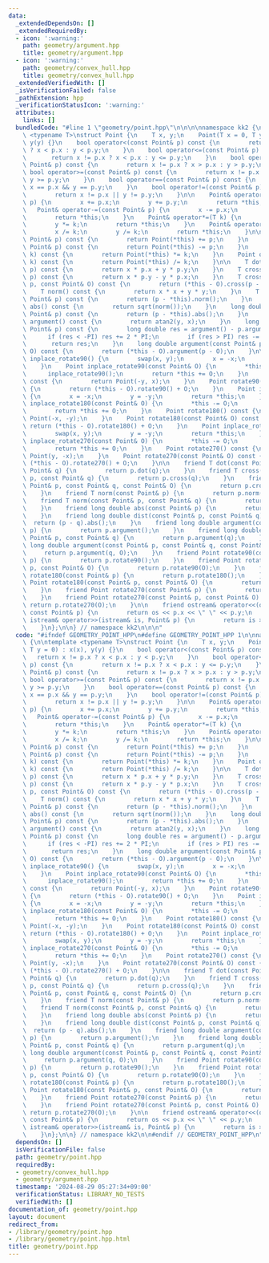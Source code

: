 ```yaml
---
data:
  _extendedDependsOn: []
  _extendedRequiredBy:
  - icon: ':warning:'
    path: geometry/argument.hpp
    title: geometry/argument.hpp
  - icon: ':warning:'
    path: geometry/convex_hull.hpp
    title: geometry/convex_hull.hpp
  _extendedVerifiedWith: []
  _isVerificationFailed: false
  _pathExtension: hpp
  _verificationStatusIcon: ':warning:'
  attributes:
    links: []
  bundledCode: "#line 1 \"geometry/point.hpp\"\n\n\n\nnamespace kk2 {\n\ntemplate\
    \ <typename T>\nstruct Point {\n    T x, y;\n    Point(T x = 0, T y = 0) : x(x),\
    \ y(y) {}\n    bool operator<(const Point& p) const {\n        return x != p.x\
    \ ? x < p.x : y < p.y;\n    }\n    bool operator<=(const Point& p) const {\n \
    \       return x != p.x ? x < p.x : y <= p.y;\n    }\n    bool operator>(const\
    \ Point& p) const {\n        return x != p.x ? x > p.x : y > p.y;\n    }\n   \
    \ bool operator>=(const Point& p) const {\n        return x != p.x ? x > p.x :\
    \ y >= p.y;\n    }\n    bool operator==(const Point& p) const {\n        return\
    \ x == p.x && y == p.y;\n    }\n    bool operator!=(const Point& p) const {\n\
    \        return x != p.x || y != p.y;\n    }\n\n    Point& operator+=(const Point&\
    \ p) {\n        x += p.x;\n        y += p.y;\n        return *this;\n    }\n \
    \   Point& operator-=(const Point& p) {\n        x -= p.x;\n        y -= p.y;\n\
    \        return *this;\n    }\n    Point& operator*=(T k) {\n        x *= k;\n\
    \        y *= k;\n        return *this;\n    }\n    Point& operator/=(T k) {\n\
    \        x /= k;\n        y /= k;\n        return *this;\n    }\n\n    Point operator+(const\
    \ Point& p) const {\n        return Point(*this) += p;\n    }\n    Point operator-(const\
    \ Point& p) const {\n        return Point(*this) -= p;\n    }\n    Point operator*(T\
    \ k) const {\n        return Point(*this) *= k;\n    }\n    Point operator/(T\
    \ k) const {\n        return Point(*this) /= k;\n    }\n\n    T dot(const Point&\
    \ p) const {\n        return x * p.x + y * p.y;\n    }\n    T cross(const Point&\
    \ p) const {\n        return x * p.y - y * p.x;\n    }\n    T cross(const Point&\
    \ p, const Point& O) const {\n        return (*this - O).cross(p - O);\n    }\n\
    \    T norm() const {\n        return x * x + y * y;\n    }\n    T norm(const\
    \ Point& p) const {\n        return (p - *this).norm();\n    }\n    long double\
    \ abs() const {\n        return sqrt(norm());\n    }\n    long double dist(const\
    \ Point& p) const {\n        return (p - *this).abs();\n    }\n    long double\
    \ argument() const {\n        return atan2(y, x);\n    }\n    long double argument(const\
    \ Point& p) const {\n        long double res = argument() - p.argument();\n  \
    \      if (res < -PI) res += 2 * PI;\n        if (res > PI) res -= 2 * PI;\n \
    \       return res;\n    }\n    long double argument(const Point& p, const Point&\
    \ O) const {\n        return (*this - O).argument(p - O);\n    }\n\n    Point\
    \ inplace_rotate90() {\n        swap(x, y);\n        x = -x;\n        return *this;\n\
    \    }\n    Point inplace_rotate90(const Point& O) {\n        *this -= O;\n  \
    \      inplace_rotate90();\n        return *this += O;\n    }\n    Point rotate90()\
    \ const {\n        return Point(-y, x);\n    }\n    Point rotate90(Point O) const\
    \ {\n        return (*this - O).rotate90() + O;\n    }\n    Point inplace_rotate180()\
    \ {\n        x = -x;\n        y = -y;\n        return *this;\n    }\n    Point\
    \ inplace_rotate180(const Point& O) {\n        *this -= O;\n        inplace_rotate180();\n\
    \        return *this += O;\n    }\n    Point rotate180() const {\n        return\
    \ Point(-x, -y);\n    }\n    Point rotate180(const Point& O) const {\n       \
    \ return (*this - O).rotate180() + O;\n    }\n    Point inplace_rotate270() {\n\
    \        swap(x, y);\n        y = -y;\n        return *this;\n    }\n    Point\
    \ inplace_rotate270(const Point& O) {\n        *this -= O;\n        inplace_rotate270();\n\
    \        return *this += O;\n    }\n    Point rotate270() const {\n        return\
    \ Point(y, -x);\n    }\n    Point rotate270(const Point& O) const {\n        return\
    \ (*this - O).rotate270() + O;\n    }\n\n    friend T dot(const Point& p, const\
    \ Point& q) {\n        return p.dot(q);\n    }\n    friend T cross(const Point&\
    \ p, const Point& q) {\n        return p.cross(q);\n    }\n    friend T cross(const\
    \ Point& p, const Point& q, const Point& O) {\n        return p.cross(q, O);\n\
    \    }\n    friend T norm(const Point& p) {\n        return p.norm();\n    }\n\
    \    friend T norm(const Point& p, const Point& q) {\n        return p.norm(q);\n\
    \    }\n    friend long double abs(const Point& p) {\n        return p.abs();\n\
    \    }\n    friend long double dist(const Point& p, const Point& q) {\n      \
    \  return (p - q).abs();\n    }\n    friend long double argument(const Point&\
    \ p) {\n        return p.argument();\n    }\n    friend long double argument(const\
    \ Point& p, const Point& q) {\n        return p.argument(q);\n    }\n    friend\
    \ long double argument(const Point& p, const Point& q, const Point& O) {\n   \
    \     return p.argument(q, O);\n    }\n    friend Point rotate90(const Point&\
    \ p) {\n        return p.rotate90();\n    }\n    friend Point rotate90(const Point&\
    \ p, const Point& O) {\n        return p.rotate90(O);\n    }\n    friend Point\
    \ rotate180(const Point& p) {\n        return p.rotate180();\n    }\n    friend\
    \ Point rotate180(const Point& p, const Point& O) {\n        return p.rotate180(O);\n\
    \    }\n    friend Point rotate270(const Point& p) {\n        return p.rotate270();\n\
    \    }\n    friend Point rotate270(const Point& p, const Point& O) {\n       \
    \ return p.rotate270(O);\n    }\n\n    friend ostream& operator<<(ostream& os,\
    \ const Point& p) {\n        return os << p.x << \" \" << p.y;\n    }\n    friend\
    \ istream& operator>>(istream& is, Point& p) {\n        return is >> p.x >> p.y;\n\
    \    }\n};\n\n} // namespace kk2\n\n\n"
  code: "#ifndef GEOMETRY_POINT_HPP\n#define GEOMETRY_POINT_HPP 1\n\nnamespace kk2\
    \ {\n\ntemplate <typename T>\nstruct Point {\n    T x, y;\n    Point(T x = 0,\
    \ T y = 0) : x(x), y(y) {}\n    bool operator<(const Point& p) const {\n     \
    \   return x != p.x ? x < p.x : y < p.y;\n    }\n    bool operator<=(const Point&\
    \ p) const {\n        return x != p.x ? x < p.x : y <= p.y;\n    }\n    bool operator>(const\
    \ Point& p) const {\n        return x != p.x ? x > p.x : y > p.y;\n    }\n   \
    \ bool operator>=(const Point& p) const {\n        return x != p.x ? x > p.x :\
    \ y >= p.y;\n    }\n    bool operator==(const Point& p) const {\n        return\
    \ x == p.x && y == p.y;\n    }\n    bool operator!=(const Point& p) const {\n\
    \        return x != p.x || y != p.y;\n    }\n\n    Point& operator+=(const Point&\
    \ p) {\n        x += p.x;\n        y += p.y;\n        return *this;\n    }\n \
    \   Point& operator-=(const Point& p) {\n        x -= p.x;\n        y -= p.y;\n\
    \        return *this;\n    }\n    Point& operator*=(T k) {\n        x *= k;\n\
    \        y *= k;\n        return *this;\n    }\n    Point& operator/=(T k) {\n\
    \        x /= k;\n        y /= k;\n        return *this;\n    }\n\n    Point operator+(const\
    \ Point& p) const {\n        return Point(*this) += p;\n    }\n    Point operator-(const\
    \ Point& p) const {\n        return Point(*this) -= p;\n    }\n    Point operator*(T\
    \ k) const {\n        return Point(*this) *= k;\n    }\n    Point operator/(T\
    \ k) const {\n        return Point(*this) /= k;\n    }\n\n    T dot(const Point&\
    \ p) const {\n        return x * p.x + y * p.y;\n    }\n    T cross(const Point&\
    \ p) const {\n        return x * p.y - y * p.x;\n    }\n    T cross(const Point&\
    \ p, const Point& O) const {\n        return (*this - O).cross(p - O);\n    }\n\
    \    T norm() const {\n        return x * x + y * y;\n    }\n    T norm(const\
    \ Point& p) const {\n        return (p - *this).norm();\n    }\n    long double\
    \ abs() const {\n        return sqrt(norm());\n    }\n    long double dist(const\
    \ Point& p) const {\n        return (p - *this).abs();\n    }\n    long double\
    \ argument() const {\n        return atan2(y, x);\n    }\n    long double argument(const\
    \ Point& p) const {\n        long double res = argument() - p.argument();\n  \
    \      if (res < -PI) res += 2 * PI;\n        if (res > PI) res -= 2 * PI;\n \
    \       return res;\n    }\n    long double argument(const Point& p, const Point&\
    \ O) const {\n        return (*this - O).argument(p - O);\n    }\n\n    Point\
    \ inplace_rotate90() {\n        swap(x, y);\n        x = -x;\n        return *this;\n\
    \    }\n    Point inplace_rotate90(const Point& O) {\n        *this -= O;\n  \
    \      inplace_rotate90();\n        return *this += O;\n    }\n    Point rotate90()\
    \ const {\n        return Point(-y, x);\n    }\n    Point rotate90(Point O) const\
    \ {\n        return (*this - O).rotate90() + O;\n    }\n    Point inplace_rotate180()\
    \ {\n        x = -x;\n        y = -y;\n        return *this;\n    }\n    Point\
    \ inplace_rotate180(const Point& O) {\n        *this -= O;\n        inplace_rotate180();\n\
    \        return *this += O;\n    }\n    Point rotate180() const {\n        return\
    \ Point(-x, -y);\n    }\n    Point rotate180(const Point& O) const {\n       \
    \ return (*this - O).rotate180() + O;\n    }\n    Point inplace_rotate270() {\n\
    \        swap(x, y);\n        y = -y;\n        return *this;\n    }\n    Point\
    \ inplace_rotate270(const Point& O) {\n        *this -= O;\n        inplace_rotate270();\n\
    \        return *this += O;\n    }\n    Point rotate270() const {\n        return\
    \ Point(y, -x);\n    }\n    Point rotate270(const Point& O) const {\n        return\
    \ (*this - O).rotate270() + O;\n    }\n\n    friend T dot(const Point& p, const\
    \ Point& q) {\n        return p.dot(q);\n    }\n    friend T cross(const Point&\
    \ p, const Point& q) {\n        return p.cross(q);\n    }\n    friend T cross(const\
    \ Point& p, const Point& q, const Point& O) {\n        return p.cross(q, O);\n\
    \    }\n    friend T norm(const Point& p) {\n        return p.norm();\n    }\n\
    \    friend T norm(const Point& p, const Point& q) {\n        return p.norm(q);\n\
    \    }\n    friend long double abs(const Point& p) {\n        return p.abs();\n\
    \    }\n    friend long double dist(const Point& p, const Point& q) {\n      \
    \  return (p - q).abs();\n    }\n    friend long double argument(const Point&\
    \ p) {\n        return p.argument();\n    }\n    friend long double argument(const\
    \ Point& p, const Point& q) {\n        return p.argument(q);\n    }\n    friend\
    \ long double argument(const Point& p, const Point& q, const Point& O) {\n   \
    \     return p.argument(q, O);\n    }\n    friend Point rotate90(const Point&\
    \ p) {\n        return p.rotate90();\n    }\n    friend Point rotate90(const Point&\
    \ p, const Point& O) {\n        return p.rotate90(O);\n    }\n    friend Point\
    \ rotate180(const Point& p) {\n        return p.rotate180();\n    }\n    friend\
    \ Point rotate180(const Point& p, const Point& O) {\n        return p.rotate180(O);\n\
    \    }\n    friend Point rotate270(const Point& p) {\n        return p.rotate270();\n\
    \    }\n    friend Point rotate270(const Point& p, const Point& O) {\n       \
    \ return p.rotate270(O);\n    }\n\n    friend ostream& operator<<(ostream& os,\
    \ const Point& p) {\n        return os << p.x << \" \" << p.y;\n    }\n    friend\
    \ istream& operator>>(istream& is, Point& p) {\n        return is >> p.x >> p.y;\n\
    \    }\n};\n\n} // namespace kk2\n\n#endif // GEOMETRY_POINT_HPP\n"
  dependsOn: []
  isVerificationFile: false
  path: geometry/point.hpp
  requiredBy:
  - geometry/convex_hull.hpp
  - geometry/argument.hpp
  timestamp: '2024-08-29 05:27:34+09:00'
  verificationStatus: LIBRARY_NO_TESTS
  verifiedWith: []
documentation_of: geometry/point.hpp
layout: document
redirect_from:
- /library/geometry/point.hpp
- /library/geometry/point.hpp.html
title: geometry/point.hpp
---
```

